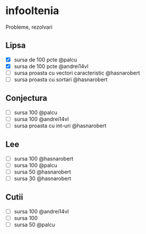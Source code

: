 # infooltenia
Probleme, rezolvari

## Lipsa

- [x] sursa de 100 pcte @palcu
- [x] sursa de 100 pcte @andrei14vl
- [ ] sursa proasta cu vectori caracteristic @hasnarobert
- [ ] sursa proasta cu sortari @hasnarobert

## Conjectura

- [ ] sursa 100 @palcu
- [ ] sursa 100 @andrei14vl
- [ ] sursa proasta cu int-uri @hasnarobert

## Lee

- [ ] sursa 100 @hasnarobert
- [ ] sursa 100 @palcu
- [ ] sursa 50 @hasnarobert
- [ ] sursa 30 @hasnarobert

## Cutii

- [ ] sursa 100 @andrei14vl
- [ ] sursa 100
- [ ] sursa 50 @palcu 

